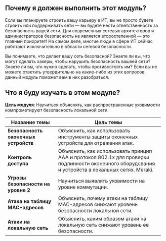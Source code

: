 <!-- 10.0.1 -->
## Почему я должен выполнить этот модуль?

Если вы планируете строить вашу карьеру в ИТ, вы не просто будете строить или поддерживать сети — вы будете нести ответственность за безопасность вашей сети. Для современных сетевых архитекторов и администраторов безопасность не является второстепенной — это главный приоритет! На самом деле, многие люди в сфере ИТ сейчас работают исключительно в области сетевой безопасности.

Вы понимаете, что делает вашу сеть безопасной? Знаете ли вы, что могут сделать хакеры, чтобы нарушить безопасность вашеей сети? Знаете ли вы, что нужно сделать, чтобы противостоять им? Если вы не можете ответить утвердительно на какие-либо из этих вопросов, данный модуль поможет вам в них разобраться.

<!-- 10.0.2 -->
## Что я буду изучать в этом модуле?

**Цель модуля**: Научиться объяснять, как распространенные уязвимости компрометируют безопасность локальной сети.

| **Название темы** | **Цель темы** |
| --- | --- |
| **Безопасность оконечных устройств** | Объяснить, как использовать инструменты защиты оконечных устройств для отражения атак. |
| **Контроль доступа** | Объяснить, как использовать принцип AAA и протокол 802.1x для проверки подлинности оконечного оборудования и устройств в локальных сетях. Meraki. |
| **Угрозы безопасности на уровне 2** | Научиться выявлять уязвимости на уровне коммутации. |
| **Атака на таблицу MAC-адресов** | Объяснить, почему атаки на таблицу MAC-адресов снижают уровень безопасности локальной сети. |
| **Атаки на локальную сеть** | Объяснить, каким образом атаки на локальную сеть снижают уровень ее безопасности. |